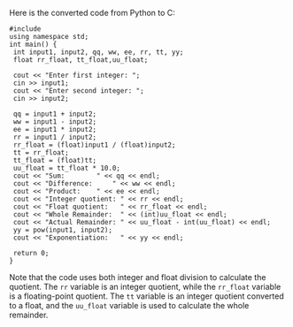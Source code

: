 Here is the converted code from Python to C:
```
#include 
using namespace std;
int main() {
 int input1, input2, qq, ww, ee, rr, tt, yy;
 float rr_float, tt_float,uu_float;
 
 cout << "Enter first integer: ";
 cin >> input1;
 cout << "Enter second integer: ";
 cin >> input2;
 
 qq = input1 + input2;
 ww = input1 - input2;
 ee = input1 * input2;
 rr = input1 / input2;
 rr_float = (float)input1 / (float)input2;
 tt = rr_float;
 tt_float = (float)tt;
 uu_float = tt_float * 10.0;
 cout << "Sum: 		  " << qq << endl;
 cout << "Difference: 	  " << ww << endl;
 cout << "Product: 	  " << ee << endl;
 cout << "Integer quotient: " << rr << endl;
 cout << "Float quotient:   " << rr_float << endl;
 cout << "Whole Remainder:  " << (int)uu_float << endl;
 cout << "Actual Remainder: " << uu_float - int(uu_float) << endl;
 yy = pow(input1, input2);
 cout << "Exponentiation:   " << yy << endl;
 
 return 0;
}
```
Note that the code uses both integer and float division to calculate the quotient. The `rr` variable is an integer quotient, while the `rr_float` variable is a floating-point quotient. The `tt` variable is an integer quotient converted to a float, and the `uu_float` variable is used to calculate the whole remainder.

